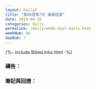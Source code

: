 ```yaml
---
layout: daily2
title: "第66週第7天 補漏拾遺"
date: 2019-04-28
categories: daily
permalink: /daily/wk66-day7-daily.html
weekNum: 66
dayNum: 7
---
```


{%- include BibleLinks.html -%}

### 禱告：

### 筆記與回應：
